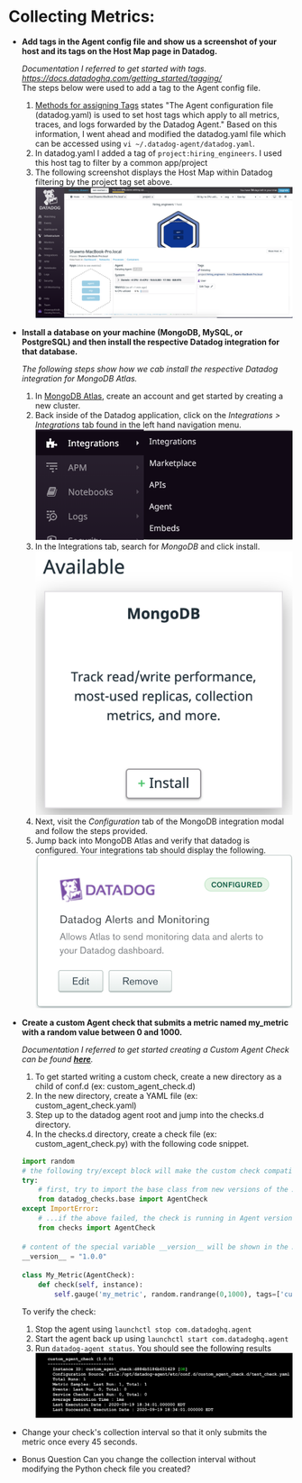 # Collecting Metrics:
* **Add tags in the Agent config file and show us a screenshot of your host and its tags on the Host Map page in Datadog.**
    
    _Documentation I referred to get started with tags. https://docs.datadoghq.com/getting_started/tagging/_    
    The steps below were used to add a tag to the Agent config file.
    1. [Methods for assigning Tags](http://google.com) states "The Agent configuration file (datadog.yaml) is used to set host tags which apply to all metrics, traces, and logs forwarded by the Datadog Agent." Based on this information, I went ahead and modified the datadog.yaml file which can be accessed using `vi ~/.datadog-agent/datadog.yaml`. 
    2. In datadog.yaml I added a tag of `project:hiring_engineers`. I used this host tag to filter by a common app/project
    3. The following screenshot displays the Host Map within Datadog filtering by the project tag set above.
    ![Image of host map](./img/host_map.png)   

    

* **Install a database on your machine (MongoDB, MySQL, or PostgreSQL) and then install the respective Datadog integration for that database.**
    
    _The following steps show how we cab install the respective Datadog integration for MongoDB Atlas._

    1. In [MongoDB Atlas](https://www.mongodb.com/cloud/atlas/register), create an account and get started by creating a new cluster.
    2. Back inside of the Datadog application, click on the *Integrations > Integrations* tab found in the left hand navigation menu.
    ![Image of integrations tab](./img/integrations_tab.png)
    3. In the Integrations tab, search for _MongoDB_ and click install.
    ![Image of MongoDB Atlas Install](./img/mongodb_install.png)
    4. Next, visit the *Configuration* tab of the MongoDB integration modal and follow the steps provided. 
    5. Jump back into MongoDB Atlas and verify that datadog is configured. Your integrations tab should display the following.
    ![Image of MongoDB Atlas](./img/mongodbatlas_configured.png)

* **Create a custom Agent check that submits a metric named my_metric with a random value between 0 and 1000.**

    _Documentation I referred to get started creating a Custom Agent Check can be found **[here](https://docs.datadoghq.com/developers/write_agent_check/?tab=agentv6v7#should-you-write-an-agent-check-or-an-integration)**._ 

    1. To get started writing a custom check, create a new directory as a child of conf.d (ex: custom_agent_check.d)
    2. In the new directory, create a YAML file (ex: custom_agent_check.yaml)
    3. Step up to the datadog agent root and jump into the checks.d directory.
    4. In the checks.d directory, create a check file (ex: custom_agent_check.py) with the following code snippet.
    ```python
    import random
    # the following try/except block will make the custom check compatible with any Agent version
    try:
        # first, try to import the base class from new versions of the Agent...
        from datadog_checks.base import AgentCheck
    except ImportError:
        # ...if the above failed, the check is running in Agent version < 6.6.0
        from checks import AgentCheck

    # content of the special variable __version__ will be shown in the Agent status page
    __version__ = "1.0.0"

    class My_Metric(AgentCheck):
        def check(self, instance):
            self.gauge('my_metric', random.randrange(0,1000), tags=['custom_agent_check:test_check'])
    ```

    To verify the check:
    1. Stop the agent using ```launchctl stop com.datadoghq.agent```
    2. Start the agent back up using ```launchctl start com.datadoghq.agent```
    3. Run ```datadog-agent status```. You should see the following results
    ![Image of custom agent](./img/custom_agent_check.png)

* Change your check's collection interval so that it only submits the metric once every 45 seconds.
* Bonus Question Can you change the collection interval without modifying the Python check file you created?